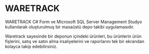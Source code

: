 # WARETRACK
WARETRACK C# Form ve Microsoft SQL Server Management Studyo kullanılarak oluşturulmuş bir masaüstü depo takibi uygulamasıdır.

Waretrack sayesinde bir deponun içindeki ürünleri, bu ürünlerin ürün fişlerini, satış ve satın alma irsaliyelerini ve raporlarını tek bir ekrandan kolayca
takip edebilirsiniz.
